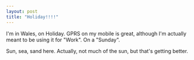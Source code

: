 ```yaml
---
layout: post
title: "Holiday!!!!"
---
```

I'm in Wales, on Holiday. GPRS on my mobile is great, although I'm actually
meant to be using it for "Work". On a "Sunday".

Sun, sea, sand here. Actually, not much of the sun, but that's getting better.

